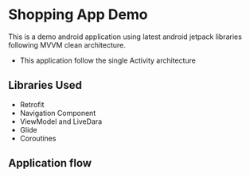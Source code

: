 # Shopping App Demo

This is a demo android application using latest android jetpack libraries following MVVM clean architecture.

* This application follow the single Activity architecture

## Libraries Used
* Retrofit 
* Navigation Component
* ViewModel and LiveDara
* Glide
* Coroutines

## Application flow
